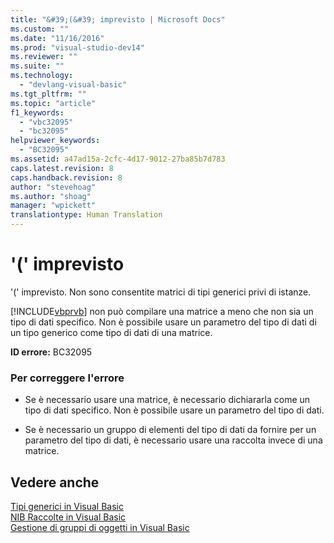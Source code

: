 ```yaml
---
title: "&#39;(&#39; imprevisto | Microsoft Docs"
ms.custom: ""
ms.date: "11/16/2016"
ms.prod: "visual-studio-dev14"
ms.reviewer: ""
ms.suite: ""
ms.technology: 
  - "devlang-visual-basic"
ms.tgt_pltfrm: ""
ms.topic: "article"
f1_keywords: 
  - "vbc32095"
  - "bc32095"
helpviewer_keywords: 
  - "BC32095"
ms.assetid: a47ad15a-2cfc-4d17-9012-27ba85b7d783
caps.latest.revision: 8
caps.handback.revision: 8
author: "stevehoag"
ms.author: "shoag"
manager: "wpickett"
translationtype: Human Translation
---
```

# &#39;(&#39; imprevisto
'\(' imprevisto. Non sono consentite matrici di tipi generici privi di istanze.  
  
 [!INCLUDE[vbprvb](../../csharp/programming-guide/concepts/linq/includes/vbprvb_md.md)] non può compilare una matrice a meno che non sia un tipo di dati specifico. Non è possibile usare un parametro del tipo di dati di un tipo generico come tipo di dati di una matrice.  
  
 **ID errore:** BC32095  
  
### Per correggere l'errore  
  
-   Se è necessario usare una matrice, è necessario dichiararla come un tipo di dati specifico. Non è possibile usare un parametro del tipo di dati.  
  
-   Se è necessario un gruppo di elementi del tipo di dati da fornire per un parametro del tipo di dati, è necessario usare una raccolta invece di una matrice.  
  
## Vedere anche  
 [Tipi generici in Visual Basic](../../visual-basic/programming-guide/language-features/data-types/generic-types.md)   
 [NIB Raccolte in Visual Basic](http://msdn.microsoft.com/it-it/8b2b7845-2251-4573-8dd3-c9f9c0a66a21)   
 [Gestione di gruppi di oggetti in Visual Basic](http://msdn.microsoft.com/it-it/50be4910-4732-4d5f-a18a-055a162e9037)